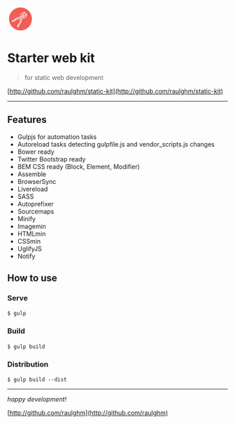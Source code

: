 <img width="60" src="src/images/favicon.png"/>

# Starter web kit
> for static web development

[http://github.com/raulghm/static-kit](http://github.com/raulghm/static-kit)

---

## Features

* Gulpjs for automation tasks
* Autoreload tasks detecting gulpfile.js and vendor_scripts.js changes
* Bower ready
* Twitter Bootstrap ready
* BEM CSS ready (Block, Element, Modifier)
* Assemble
* BrowserSync
* Livereload
* SASS
* Autoprefixer
* Sourcemaps
* Minify
* Imagemin
* HTMLmin
* CSSmin
* UglifyJS
* Notify

## How to use

### Serve

```
$ gulp 
```

### Build

```
$ gulp build 
```

### Distribution

```
$ gulp build --dist
```

---

*happy development!*

[http://github.com/raulghm](http://github.com/raulghm)
